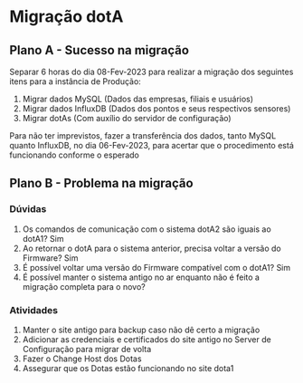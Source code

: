 # Migração dotA

## Plano A - Sucesso na migração

Separar 6 horas do dia 08-Fev-2023 para realizar a migração dos seguintes itens para a instância de Produção:

1. Migrar dados MySQL (Dados das empresas, filiais e usuários)
2. Migrar dados InfluxDB (Dados dos pontos e seus respectivos sensores)
3. Migrar dotAs (Com auxílio do servidor de configuração)

Para não ter imprevistos, fazer a transferência dos dados, tanto MySQL quanto InfluxDB, no dia 06-Fev-2023, para acertar que o procedimento está funcionando conforme o esperado

## Plano B - Problema na migração

### Dúvidas

1. Os comandos de comunicação com o sistema dotA2 são iguais ao dotA1? Sim
2. Ao retornar o dotA para o sistema anterior, precisa voltar a versão do Firmware? Sim
3. É possível voltar uma versão do Firmware compatível com o dotA1? Sim
4. É possível manter o sistema antigo no ar enquanto não é feito a migração completa para o novo? 

### Atividades

1.  Manter o site antigo para backup caso não dê certo a migração
2.  Adicionar as credenciais e certificados do site antigo no Server de Configuração para migrar de volta
3.  Fazer o Change Host dos Dotas
4.  Assegurar que os Dotas estão funcionando no site dota1
<!--stackedit_data:
eyJoaXN0b3J5IjpbNzgyNzU5NDAsLTE2NDEyNDIxOF19
-->